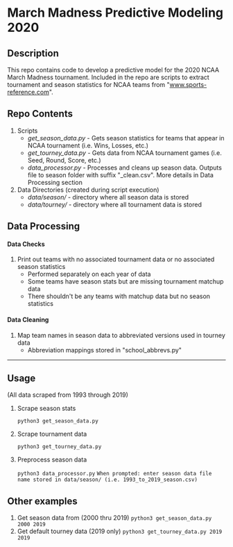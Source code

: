 # March Madness Predictive Modeling 2020

## Description
This repo contains code to develop a predictive model for the 2020 NCAA March Madness tournament. Included in the repo are scripts to extract tournament and season statistics for NCAA teams from "www.sports-reference.com".

## Repo Contents
1. Scripts
	* *get_season_data.py* - Gets season statistics for teams that appear in NCAA tournament (i.e. Wins, Losses, etc.)
	* *get_tourney_data.py* - Gets data from NCAA tournament games (i.e. Seed, Round, Score, etc.)
	* *data_processor.py* - Processes and cleans up season data. Outputs file to season folder with suffix "\_clean.csv". More details in Data Processing section
2. Data Directories (created during script execution)
	* *data/season/* - directory where all season data is stored
	* *data/tourney/* - directory where all tournament data is stored

## Data Processing
#### Data Checks
1. Print out teams with no associated tournament data or no associated season statistics
	* Performed separately on each year of data
	* Some teams have season stats but are missing tournament matchup data
	* There shouldn't be any teams with matchup data but no season statistics

#### Data Cleaning
1. Map team names in season data to abbreviated versions used in tourney data
	* Abbreviation mappings stored in "school\_abbrevs.py"

---

## Usage
(All data scraped from 1993 through 2019)

1. Scrape season stats

	`python3 get_season_data.py`

2. Scrape tournament data

	`python3 get_tourney_data.py`

3. Preprocess season data

	`python3 data_processor.py`
	`When prompted: enter season data file name stored in data/season/ (i.e. 1993_to_2019_season.csv)`

## Other examples
1. Get season data from (2000 thru 2019)
	`python3 get_season_data.py 2000 2019`
2. Get default tourney data (2019 only)
	`python3 get_tourney_data.py 2019 2019`
